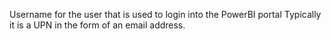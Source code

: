 Username for the user that is used to login into the PowerBI portal
Typically it is a UPN in the form of an email address.